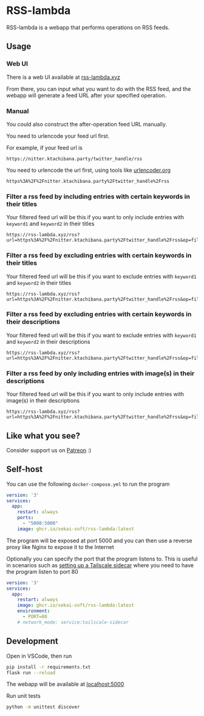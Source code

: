# RSS-lambda
RSS-lambda is a webapp that performs operations on RSS feeds.

## Usage

### Web UI

There is a web UI available at [rss-lambda.xyz](https://rss-lambda.xyz)

From there, you can input what you want to do with the RSS feed,
and the webapp will generate a feed URL after your specified operation.

### Manual

You could also construct the after-operation feed URL manually.

You need to urlencode your feed url first.

For example, if your feed url is
```
https://nitter.ktachibana.party/twitter_handle/rss
```

You need to urlencode the url first, using tools like [urlencoder.org](https://www.urlencoder.org/)
```
https%3A%2F%2Fnitter.ktachibana.party%2Ftwitter_handle%2Frss
```

### Filter a rss feed by including entries with certain keywords in their titles
Your filtered feed url will be this if you want to only include entries with `keyword1` and `keyword2` in their titles
```
https://rss-lambda.xyz/rss?url=https%3A%2F%2Fnitter.ktachibana.party%2Ftwitter_handle%2Frss&op=filter_title_incl_substrs&param=keyword1&param=keyword2
```

### Filter a rss feed by excluding entries with certain keywords in their titles
Your filtered feed url will be this if you want to exclude entries with `keyword1` and `keyword2` in their titles
```
https://rss-lambda.xyz/rss?url=https%3A%2F%2Fnitter.ktachibana.party%2Ftwitter_handle%2Frss&op=filter_title_excl_substrs&param=keyword1&param=keyword2
```

### Filter a rss feed by excluding entries with certain keywords in their descriptions
Your filtered feed url will be this if you want to exclude entries with `keyword1` and `keyword2` in their descriptions
```
https://rss-lambda.xyz/rss?url=https%3A%2F%2Fnitter.ktachibana.party%2Ftwitter_handle%2Frss&op=filter_desc_excl_substrs&param=keyword1&param=keyword2
```

### Filter a rss feed by only including entries with image(s) in their descriptions
Your filtered feed url will be this if you want to only include entries with image(s) in their descriptions
```
https://rss-lambda.xyz/rss?url=https%3A%2F%2Fnitter.ktachibana.party%2Ftwitter_handle%2Frss&op=filter_desc_cont_img
```

## Like what you see?
Consider support us on [Patreon](https://www.patreon.com/sekaisoft) :)

## Self-host

You can use the following `docker-compose.yml` to run the program
```yaml
version: '3'
services:
  app:
    restart: always
    ports:
      - "5000:5000"
    image: ghcr.io/sekai-soft/rss-lambda:latest
```

The program will be exposed at port 5000 and you can then use a reverse proxy like Nginx to expose it to the Internet

Optionally you can specify the port that the program listens to. This is useful in scenarios such as [setting up a Tailscale sidecar](https://tailscale.com/blog/docker-tailscale-guide?utm_source=pocket_reader) where you need to have the program listen to port 80
```yaml
version: '3'
services:
  app:
    restart: always
    image: ghcr.io/sekai-soft/rss-lambda:latest
    environment:
      - PORT=80
    # network_mode: service:tailscale-sidecar
```

## Development

Open in VSCode, then run

```bash
pip install -r requirements.txt
flask run --reload
```

The webapp will be available at [localhost:5000](http://localhost:5000)

Run unit tests

```bash
python -m unittest discover
```
